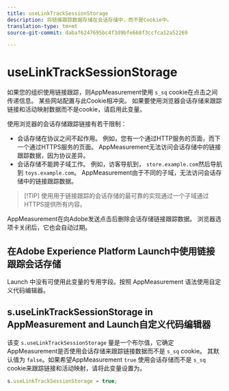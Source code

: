 ```yaml
---
title: useLinkTrackSessionStorage
description: 将链接跟踪数据存储在会话存储中，而不是Cookie中。
translation-type: tm+mt
source-git-commit: dabaf6247695bc4f3d9bfe668f3ccfca12a52269

---
```



# useLinkTrackSessionStorage

如果您的组织使用链接跟踪，则AppMeasurement使用 `s_sq` cookie在点击之间传递信息。 某些网站配置与此Cookie相冲突。 如果要使用浏览器会话存储来跟踪链接和活动映射数据而不是cookie，请启用此变量。

使用浏览器的会话存储跟踪链接有若干限制：

* 会话存储在协议之间不起作用。 例如，您有一个通过HTTP服务的页面，而下一个通过HTTPS服务的页面。 AppMeasurement无法访问会话存储中的链接跟踪数据，因为协议差异。
* 会话存储不能跨子域工作。 例如，访客导航到， `store.example.com`然后导航到 `toys.example.com`。 AppMeasurement由于不同的子域，无法访问会话存储中的链接跟踪数据。

>[!TIP] 使用用于链接跟踪的会话存储的最可靠的实现通过一个子域通过HTTPS提供所有内容。

AppMeasurement在向Adobe发送点击后删除会话存储链接跟踪数据。 浏览器选项卡关闭后，它也会自动过期。

## 在Adobe Experience Platform Launch中使用链接跟踪会话存储

Launch 中没有可使用此变量的专用字段。按照 AppMeasurement 语法使用自定义代码编辑器。

## s.useLinkTrackSessionStorage in AppMeasurement and Launch自定义代码编辑器

该变 `s.useLinkTrackSessionStorage` 量是一个布尔值，它确定AppMeasurement是否使用会话存储来跟踪链接数据而不是 `s_sq` cookie。 其默认值为 `false`。如果希望AppMeasurement `true` 使用会话存储而不是 `s_sq` cookie来跟踪链接和活动映射，请将此变量设置为。

```js
s.useLinkTrackSessionStorage = true;
```
